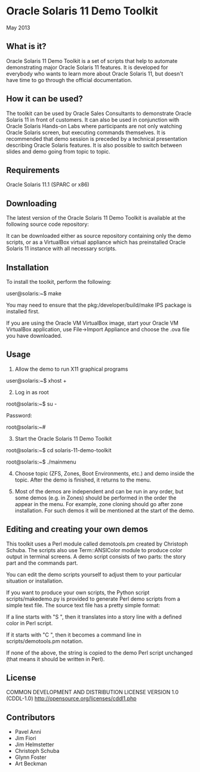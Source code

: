 Oracle Solaris 11 Demo Toolkit
==============================

May 2013

What is it?
-----------

Oracle Solaris 11 Demo Toolkit is a set of scripts that help to automate
demonstrating major Oracle Solaris 11 features. It is developed for everybody
who wants to learn more about Oracle Solaris 11, but doesn't have time to go
through the official documentation. 

How it can be used?
-------------------

The toolkit can be used by Oracle Sales Consultants to demonstrate Oracle
Solaris 11 in front of customers. It can also be used in conjunction with
Oracle Solaris Hands-on Labs where participants are not only watching Oracle
Solaris screen, but executing commands themselves. It is recommended that demo
session is preceded by a technical presentation describing Oracle Solaris
features. It is also possible to switch between slides and demo going from
topic to topic.

Requirements
------------

Oracle Solaris 11.1 (SPARC or x86)

Downloading
-----------

The latest version of the Oracle Solaris 11 Demo Toolkit is available at the
following source code repository:

It can be downloaded either as source repository containing only the demo
scripts, or as a VirtualBox virtual appliance which has preinstalled Oracle
Solaris 11 instance with all necessary scripts. 

Installation
------------

To install the toolkit, perform the following:

user@solaris:~$ make

You may need to ensure that the pkg:/developer/build/make IPS package is
installed first.

If you are using the Oracle VM VirtualBox image, start your Oracle VM
VirtualBox application, use File->Import Appliance and choose the .ova file
you have downloaded.

Usage
-----

1) Allow the demo to run X11 graphical programs

  user@solaris:~$ xhost +

2) Log in as root

  root@solaris:~$ su -

  Password:

  root@solaris:~#

3) Start the Oracle Solaris 11 Demo Toolkit

  root@solaris:~$ cd solaris-11-demo-toolkit

  root@solaris:~$ ./mainmenu

4) Choose topic (ZFS, Zones, Boot Environments, etc.) and demo inside the topic. After the demo is finished, it returns to the menu.

5) Most of the demos are independent and can be run in any order, but some demos (e.g. in Zones) should be performed in the order the appear in the menu. For example, zone cloning should go after zone installation. For such demos it will be mentioned at the start of the demo.

Editing and creating your own demos
-----------------------------------

This toolkit uses a Perl module called demotools.pm created by Christoph Schuba. The scripts also use Term::ANSIColor module to produce color output in terminal screens. A demo script consists of two parts: the story part and the commands part. 

You can edit the demo scripts yourself to adjust them to your particular situation or installation.

If you want to produce your own scripts, the Python script scripts/makedemo.py is provided to generate Perl demo scripts from a simple text file. The source text file has a pretty simple format:

If a line starts with "S ", then it translates into a story line with a defined color in Perl script.

If it starts with "C ", then it becomes a command line in scripts/demotools.pm notation.

If none of the above, the string is copied to the demo Perl script unchanged (that means it should be written in Perl).

License
-------

COMMON DEVELOPMENT AND DISTRIBUTION LICENSE VERSION 1.0 (CDDL-1.0)
http://opensource.org/licenses/cddl1.php

Contributors
------------

- Pavel Anni
- Jim Fiori
- Jim Helmstetter
- Christoph Schuba
- Glynn Foster
- Art Beckman
